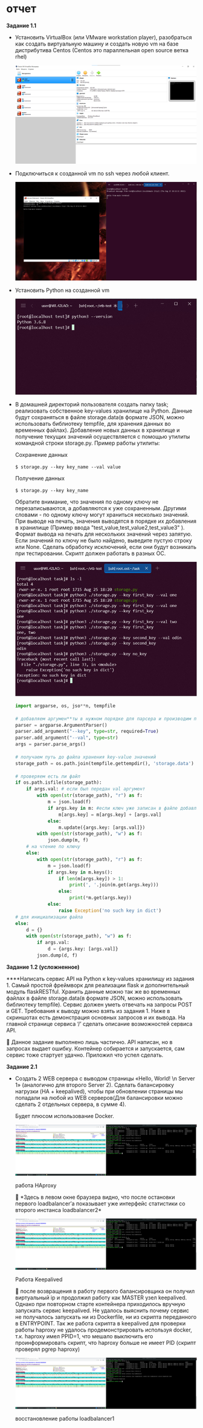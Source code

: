 # отчет

**Задание 1.1**

- Установить VirtualBox (или VMware workstation player), разобраться как создать виртуальную машину и создать новую vm на базе дистрибутива Centos (Centos это параллельная open source ветка rhel)
    
    ![Untitled](%D0%BE%D1%82%D1%87%D0%B5%D1%82%20ebcf9f0275e343adabb1d3cd4fb8a1a1/Untitled.png)
    
- Подключиться к созданной vm по ssh через любой клиент.
    
    ![Untitled](%D0%BE%D1%82%D1%87%D0%B5%D1%82%20ebcf9f0275e343adabb1d3cd4fb8a1a1/Untitled%201.png)
    
- Установить Python на созданной vm
    
    ![Untitled](%D0%BE%D1%82%D1%87%D0%B5%D1%82%20ebcf9f0275e343adabb1d3cd4fb8a1a1/Untitled%202.png)
    
- В домашней директорий пользователя создать папку task; реализовать собственное key-values хранилище на Python. Данные будут сохраняться в файле storage.data(в формате JSON, можно использовать библиотеку tempfile, для хранения данных во временных файлах). Добавление новых данных в хранилище и получение текущих значений осуществляется с помощью утилиты командной строки storage.py. Пример работы утилиты:
    
    Сохранение данных
    
    `$ storage.py --key key_name --val value`
    
    Получение данных
    
    `$ storage.py --key key_name`
    
    Обратите внимание, что значения по одному ключу не перезаписываются, а добавляются к уже сохраненным. Другими словами - по одному ключу могут храниться несколько значений. При выводе на печать, значения выводятся в порядке их добавления в хранилище (Пример ввода "test_value,test_value2,test_value3" ). Формат вывода на печать для нескольких значений через запятую. Если значений по ключу не было найдено, выведите пустую строку или None. Сделать обработку исключений, если они будут возникать при тестировании. Скрипт должен работать в разных ОС.
    
    ![Untitled](%D0%BE%D1%82%D1%87%D0%B5%D1%82%20ebcf9f0275e343adabb1d3cd4fb8a1a1/Untitled%203.png)
    
    ```python
    import argparse, os, jso**n, tempfile
     
    # добавляем аргумен**ты в нужном порядке для парсера и производим парсинг строки
    parser = argparse.ArgumentParser()
    parser.add_argument("--key", type=str, required=True)
    parser.add_argument("--val", type=str)
    args = parser.parse_args()
     
    # получаем путь до файла хранения key-value значений
    storage_path = os.path.join(tempfile.gettempdir(), 'storage.data')
    
    # проверяем есть ли файл
    if os.path.isfile(storage_path):
        if args.val: # если был передан val аргумент
            with open(str(storage_path), "r") as f:
                m = json.load(f)
                if args.key in m: #если ключ уже записан в файле добавлем к нему переданное значени val
                    m[args.key] = m[args.key] + [args.val]
                else:
                    m.update({args.key: [args.val]})
            with open(str(storage_path), "w") as f:
                json.dump(m, f)
        # на чтение по ключу
        else:
            with open(str(storage_path), "r") as f:
                m = json.load(f)
                if args.key in m.keys():
                    if len(m[args.key]) > 1:
                        print(', '.join(m.get(args.key)))
                    else:
                        print(*m.get(args.key))
                else:
                    raise Exception('no such key in dict')
    # для инициализации файла
    else:
        d = {}
        with open(str(storage_path), "w") as f:
            if args.val:
                d = {args.key: [args.val]}
            json.dump(d, f)
    ```
**Задание 1.2 (усложненное)**

****Написать сервис API на Python к key-values хранилищу из задания 1. Самый простой фреймворк для реализации flask и дополнительный модуль flaskRESTful. Хранить данные можно так же во временных файлах в файле storage.data(в формате JSON, можно использовать библиотеку tempfile). Сервис должен уметь отвечать на запросы POST и GET. Требования к выводу можно взять из задания 1. Ниже в скриншотах есть демонстрация основных запросов и их вывода. На главной странице сервиса ‘/’ сделать описание возможностей сервиса API.

<aside>
💬 Данное задание выполнено лишь частично. API написан, но в запросах выдает ошибку. Контейнер собирается и запускается, сам сервис тоже стартует удачно.
Приложил что успел сделать.

</aside>

**Задание 2.1**

- Создать 2 WEB сервера с выводом страницы «Hello, World! \n Server 1» (аналогично для второго Server 2). Сделать балансировку нагрузки (HA + keepalived), чтобы при обновлении страницы мы попадали на любой из WEB серверов(Для балансировки можно сделать 2 отдельных сервера, в сумме 4).
    
    Будет плюсом использование Docker.
    
    ![работа HAproxy](%D0%BE%D1%82%D1%87%D0%B5%D1%82%20ebcf9f0275e343adabb1d3cd4fb8a1a1/Untitled%204.png)
    
    работа HAproxy
    
    <aside>
    💬 *Здесь в левом окне браузера видно, что после остановки первого loadbalancer’а показывает уже интерфейс статистики со второго инстанса loadbalancer2*
    
    </aside>
    
    ![Работа Keepalived](%D0%BE%D1%82%D1%87%D0%B5%D1%82%20ebcf9f0275e343adabb1d3cd4fb8a1a1/Untitled%205.png)
    
    Работа Keepalived
    
    <aside>
    💬 после возвращения в работу первого балансировщика он получил виртуальный ip и продолжил работу как MASTER узел keepalived. 
    Однако при повторном старте контейнера приходилось вручную запускать сервис keepalived. Не удалось выяснить почему сервис не получалось запускать ни из Dockerfile, ни из скрипта переданного в ENTRYPOINT.
    Так же работа скрипта в keepalived для проверки работы haproxy не удалось продемонстрировать используя docker, т.к. haproxy имел PPID=1, что мешало выключить его проинформировать скрипт, что haproxy больше не имеет PID (скрипт проверял pgrep haproxy)
    
    </aside>
    
    ![восстановление работы loadbalancer1](%D0%BE%D1%82%D1%87%D0%B5%D1%82%20ebcf9f0275e343adabb1d3cd4fb8a1a1/Untitled%206.png)
    
    восстановление работы loadbalancer1
